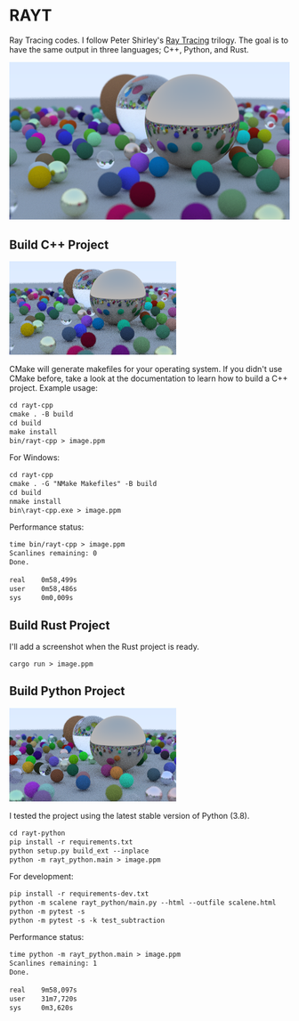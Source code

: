 # RAYT

Ray Tracing codes. I follow Peter Shirley's [Ray Tracing](https://raytracing.github.io/) trilogy. The goal is to have the same output in three languages; C++, Python, and Rust.

![](assets/image.png)

## Build C++ Project

![](assets/rayt-cpp.png)

CMake will generate makefiles for your operating system. If you didn't use CMake before, take a look at the documentation to learn how to build a C++ project. Example usage:

```
cd rayt-cpp
cmake . -B build
cd build
make install
bin/rayt-cpp > image.ppm
```

For Windows:
```
cd rayt-cpp
cmake . -G "NMake Makefiles" -B build
cd build
nmake install
bin\rayt-cpp.exe > image.ppm
```

Performance status:
```
time bin/rayt-cpp > image.ppm
Scanlines remaining: 0
Done.

real    0m58,499s
user    0m58,486s
sys     0m0,009s
```

## Build Rust Project

I'll add a screenshot when the Rust project is ready.

```
cargo run > image.ppm
```

## Build Python Project

![](assets/rayt-python.png)

I tested the project using the latest stable version of Python (3.8).

```
cd rayt-python
pip install -r requirements.txt
python setup.py build_ext --inplace
python -m rayt_python.main > image.ppm
```

For development:
```
pip install -r requirements-dev.txt
python -m scalene rayt_python/main.py --html --outfile scalene.html
python -m pytest -s
python -m pytest -s -k test_subtraction
```

Performance status:
```
time python -m rayt_python.main > image.ppm
Scanlines remaining: 1
Done.

real    9m58,097s
user    31m7,720s
sys     0m3,620s
```
